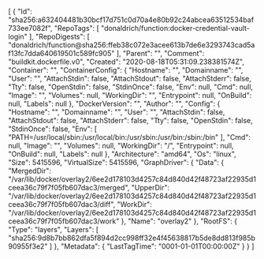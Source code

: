 [
  {
    "Id": "sha256:a632404481b30bcf17d751c0d70a4e80b92c24abcea63512534baf733ee7082f",
    "RepoTags": [
      "donaldrich/function:docker-credential-vault-login"
    ],
    "RepoDigests": [
      "donaldrich/function@sha256:ffeb38c072e3acee613b7de6e3293743cad5af13fc7dda640619501c589fc905"
    ],
    "Parent": "",
    "Comment": "buildkit.dockerfile.v0",
    "Created": "2020-08-18T05:31:09.238381574Z",
    "Container": "",
    "ContainerConfig": {
      "Hostname": "",
      "Domainname": "",
      "User": "",
      "AttachStdin": false,
      "AttachStdout": false,
      "AttachStderr": false,
      "Tty": false,
      "OpenStdin": false,
      "StdinOnce": false,
      "Env": null,
      "Cmd": null,
      "Image": "",
      "Volumes": null,
      "WorkingDir": "",
      "Entrypoint": null,
      "OnBuild": null,
      "Labels": null
    },
    "DockerVersion": "",
    "Author": "",
    "Config": {
      "Hostname": "",
      "Domainname": "",
      "User": "",
      "AttachStdin": false,
      "AttachStdout": false,
      "AttachStderr": false,
      "Tty": false,
      "OpenStdin": false,
      "StdinOnce": false,
      "Env": [
        "PATH=/usr/local/sbin:/usr/local/bin:/usr/sbin:/usr/bin:/sbin:/bin"
      ],
      "Cmd": null,
      "Image": "",
      "Volumes": null,
      "WorkingDir": "/",
      "Entrypoint": null,
      "OnBuild": null,
      "Labels": null
    },
    "Architecture": "amd64",
    "Os": "linux",
    "Size": 5415596,
    "VirtualSize": 5415596,
    "GraphDriver": {
      "Data": {
        "MergedDir": "/var/lib/docker/overlay2/6ee2d178103d4257c84d840d42f48723af22935d1ceea36c79f7f05fb607dac3/merged",
        "UpperDir": "/var/lib/docker/overlay2/6ee2d178103d4257c84d840d42f48723af22935d1ceea36c79f7f05fb607dac3/diff",
        "WorkDir": "/var/lib/docker/overlay2/6ee2d178103d4257c84d840d42f48723af22935d1ceea36c79f7f05fb607dac3/work"
      },
      "Name": "overlay2"
    },
    "RootFS": {
      "Type": "layers",
      "Layers": [
        "sha256:9d8b7bb862dfa5f894d2cc998ff32e4f45638817b5de8dd813f985b90955f3e2"
      ]
    },
    "Metadata": {
      "LastTagTime": "0001-01-01T00:00:00Z"
    }
  }
]
